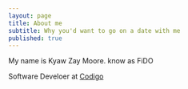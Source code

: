 ```yaml
---
layout: page
title: About me
subtitle: Why you'd want to go on a date with me
published: true
---
```


My name is Kyaw Zay Moore. know as FiDO

Software Develoer at [Codigo](https://codigo.co "Codigo")
